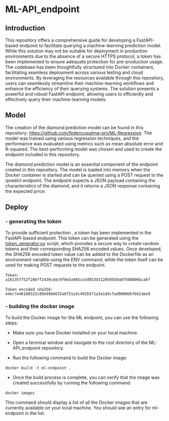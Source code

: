 # ML-API_endpoint

## Introduction

This repository offers a comprehensive guide for developing a FastAPI-based endpoint to facilitate querying a machine-learning prediction model. While this solution may not be suitable for deployment in production environments due to the absence of a secure HTTPS protocol, a token has been implemented to ensure adequate protection for pre-production usage. The codebase has been thoughtfully structured into Docker containers, facilitating seamless deployment across various testing and cloud environments.
By leveraging the resources available through this repository, users can seamlessly streamline their machine-learning workflows and enhance the efficiency of their querying systems. The solution presents a powerful and robust FastAPI endpoint, allowing users to efficiently and effectively query their machine-learning models.

## Model

The creation of the diamond prediction model can be found in this repository: https://github.com/federicopalma-pro/ML-Regression. The model was trained using various regression techniques, and the performance was evaluated using metrics such as mean absolute error and R-squared. The best-performing model was chosen and used to create the endpoint included in this repository.

The diamond prediction model is an essential component of the endpoint created in this repository. The model is loaded into memory when the Docker container is started and can be queried using a POST request to the /predict endpoint. The endpoint expects a JSON payload containing the characteristics of the diamond, and it returns a JSON response containing the expected price.

## Deploy
### - generating the token

To provide sufficient protection , a token has been implemented in the FastAPI-based endpoint. This token can be generated using the [token_generator.py](https://github.com/federicopalma-pro/ML-API_endpoint/blob/main/token_generator.py) script, which provides a secure way to create random tokens and their corresponding SHA256 encoded values. Once developed, the SHA256 encoded token value can be added to the Dockerfile as an environment variable using the ENV command, while the token itself can be used for making POST requests to the endpoint.


​```Token: a161357752f286ff2439cddc9f0e5a985ce3d853d312859550a8f508606bca6f​```

​```Token encoded sha256: edec7e481b0322c89e99b6632a6f51a3c492b571a3e1ddcfad9000dbf6b2abe9​```

### - building the docker image

To build the Docker image for the ML endpoint, you can use the following steps:

 - Make sure you have Docker installed on your local machine.

 - Open a terminal window and navigate to the root directory of the ML-API_endpoint repository.

 - Run the following command to build the Docker image:

​```docker build -t ml-endpoint .​```

 - Once the build process is complete, you can verify that the image was created successfully by running the following command:

​```docker images​```

This command should display a list of all the Docker images that are currently available on your local machine. You should see an entry for ml-endpoint in the list.

